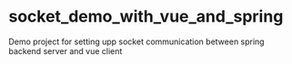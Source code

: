 # socket_demo_with_vue_and_spring
Demo project for setting upp socket communication between spring backend server and vue client
